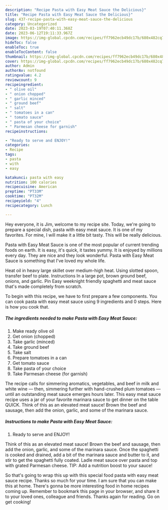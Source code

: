 ```yaml
---
description: "Recipe Pasta with Easy Meat Sauce the Delicious}"
title: "Recipe Pasta with Easy Meat Sauce the Delicious}"
slug: 437-recipe-pasta-with-easy-meat-sauce-the-delicious
category: Uncategorized
date: 2023-03-19T07:40:11.368Z
date: 2023-06-12T19:11:33.967Z
image: https://img-global.cpcdn.com/recipes/ff7962ecb49dc17b/680x482cq70/pasta-with-easy-meat-sauce-recipe-main-photo.jpg
hideToc: false
enableToc: true
enableTocContent: false
thumbnail: https://img-global.cpcdn.com/recipes/ff7962ecb49dc17b/680x482cq70/pasta-with-easy-meat-sauce-recipe-main-photo.jpg
cover: https://img-global.cpcdn.com/recipes/ff7962ecb49dc17b/680x482cq70/pasta-with-easy-meat-sauce-recipe-main-photo.jpg
author: Admin
authorAv: notfound
ratingvalue: 4.2
reviewcount: 9
recipeingredient:
- " olive oil"
- " onion chopped"
- " garlic minced"
- " ground beef"
- " salt"
- " tomatoes in a can"
- " tomato sauce"
- " pasta of your choice"
- " Parmesan cheese for garnish"
recipeinstructions:

- "Ready to serve and ENJOY!"
categories:
- Recipe
tags:
- pasta
- with
- easy

katakunci: pasta with easy 
nutrition: 100 calories
recipecuisine: American
preptime: "PT33M"
cooktime: "PT32M"
recipeyield: "4"
recipecategory: Lunch

---
```



Hey everyone, it is Jim, welcome to my recipe site. Today, we're going to prepare a special dish, pasta with easy meat sauce. It is one of my favorites. For mine, I will make it a little bit tasty. This will be really delicious.

Pasta with Easy Meat Sauce is one of the most popular of current trending foods on earth. It is easy, it's quick, it tastes yummy. It is enjoyed by millions every day. They are nice and they look wonderful. Pasta with Easy Meat Sauce is something that I've loved my whole life.

Heat oil in heavy large skillet over medium-high heat. Using slotted spoon, transfer beef to plate. Instructions In a large pot, brown ground beef, onions, and garlic. Pin Easy weeknight friendly spaghetti and meat sauce that&#39;s made completely from scratch.


To begin with this recipe, we have to first prepare a few components. You can cook pasta with easy meat sauce using 9 ingredients and 0 steps. Here is how you cook that.

<!--inarticleads1-->

##### The ingredients needed to make Pasta with Easy Meat Sauce:

1. Make ready  olive oil
1. Get  onion (chopped)
1. Take  garlic (minced)
1. Take  ground beef
1. Take  salt
1. Prepare  tomatoes in a can
1. Get  tomato sauce
1. Take  pasta of your choice
1. Take  Parmesan cheese (for garnish)


The recipe calls for simmering aromatics, vegetables, and beef in milk and white wine — then, simmering further with hand-crushed plum tomatoes — until an outstanding meat sauce emerges hours later. This easy meat sauce recipe uses a jar of your favorite marinara sauce to get dinner on the table QUICK. Think of this as an elevated meat sauce! Brown the beef and sausage, then add the onion, garlic, and some of the marinara sauce. 

<!--inarticleads2-->

##### Instructions to make Pasta with Easy Meat Sauce:


1. Ready to serve and ENJOY!

Think of this as an elevated meat sauce! Brown the beef and sausage, then add the onion, garlic, and some of the marinara sauce. Once the spaghetti is cooked and drained, add a bit of the marinara sauce and butter to it, and stir to get the spaghetti fully coated. Ladle meat sauce over pasta and top with grated Parmesan cheese. TIP: Add a nutrition boost to your sauce! 

So that's going to wrap this up with this special food pasta with easy meat sauce recipe. Thanks so much for your time. I am sure that you can make this at home. There's gonna be more interesting food in home recipes coming up. Remember to bookmark this page in your browser, and share it to your loved ones, colleague and friends. Thanks again for reading. Go on get cooking!
